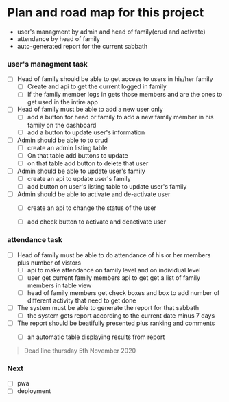 # Plan and road map for this project

- user's managment by admin and head of family(crud and activate)
- attendance by head of family
- auto-generated report for the current sabbath


### user's managment task

- [ ] Head of family should be able to get access to users in his/her family
    - [ ] Create and api to get the current logged in family
    - [ ] If the family member logs in gets those members and are the ones to get used in the intire app
- [ ] Head of family must be able to add a new user only
    - [ ] add a button for head or family to add a new family member in his family on the dashboard
    - [ ] add a button to update user's information
- [ ] Admin should be able to to crud
    - [ ] create an admin listing table
    - [ ] On that table add buttons to update
    - [ ] on that table add button to delete that user
- [ ] Admin should be able to update user's family
    - [ ] create an api to update user's family
    - [ ] add button on user's listing table to update user's family
- [ ] Admin should be able to activate and de-activate user
    - [ ] create an api to change the status of the user
    - [ ] add check button to activate and deactivate user


### attendance task

- [ ] Head of family must be able to do attendance of his or her members plus number of vistors
   - [ ] api to make attendance on family level and on individual level
   - [ ] user get current family members api to get get a list of family members in table view
   - [ ] head of family members get check boxes and box to add number of different activity that need to get done
- [ ] The system must be able to generate the report for that sabbath
   - [ ] the system gets report according to the current date minus 7 days
- [ ] The report should be beatifully presented plus ranking and comments
   - [ ] an automatic table displaying results from report


> Dead line thursday 5th November 2020

### Next

- [ ] pwa
- [ ] deployment
